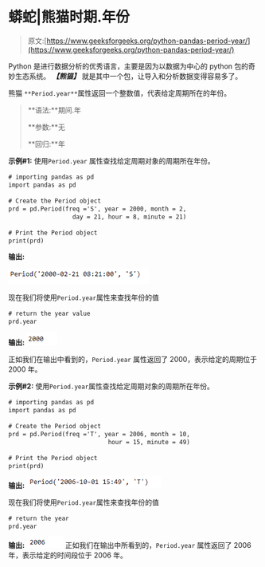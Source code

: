# 蟒蛇|熊猫时期.年份

> 原文:[https://www.geeksforgeeks.org/python-pandas-period-year/](https://www.geeksforgeeks.org/python-pandas-period-year/)

Python 是进行数据分析的优秀语言，主要是因为以数据为中心的 python 包的奇妙生态系统。 ***【熊猫】*** 就是其中一个包，让导入和分析数据变得容易多了。

熊猫 `**Period.year**`属性返回一个整数值，代表给定周期所在的年份。

> **语法:**期间.年
> 
> **参数:**无
> 
> **回归:**年

**示例#1:** 使用`Period.year` 属性查找给定周期对象的周期所在年份。

```
# importing pandas as pd
import pandas as pd

# Create the Period object
prd = pd.Period(freq ='S', year = 2000, month = 2,
                  day = 21, hour = 8, minute = 21)

# Print the Period object
print(prd)
```

**输出:**

![](img/b2a6e0631e56e7bc2970f8e7faf169d1.png)

现在我们将使用`Period.year`属性来查找年份的值

```
# return the year value
prd.year
```

**输出:**
![](img/324aa83f6cfeee02933e5d120317be8f.png)

正如我们在输出中看到的，`Period.year` 属性返回了 2000，表示给定的周期位于 2000 年。

**示例#2:** 使用`Period.year`属性查找给定周期对象的周期所在年份。

```
# importing pandas as pd
import pandas as pd

# Create the Period object
prd = pd.Period(freq ='T', year = 2006, month = 10,
                            hour = 15, minute = 49)

# Print the Period object
print(prd)
```

**输出:**
![](img/68f561dba8f2f27eadb924c51d624034.png)

现在我们将使用`Period.year`属性来查找年份的值

```
# return the year
prd.year
```

**输出:**
![](img/dc69b8480bbe201a33f5316eb3b9948c.png)
正如我们在输出中所看到的，`Period.year` 属性返回了 2006 年，表示给定的时间段位于 2006 年。